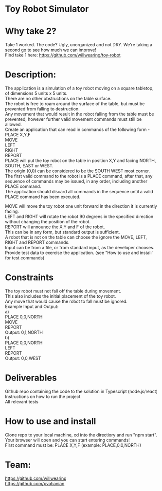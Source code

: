 # Toy Robot Simulator</br>

# Why take 2?</br>
Take 1 worked. The code? Ugly, unorganized and not DRY. We're taking a second go to see how much we can improve! </br>
Find take 1 here: https://github.com/willwearing/toy-robot</br>

# Description:</br>
The application is a simulation of a toy robot moving on a square tabletop, of dimensions 5 units x 5 units.</br>
There are no other obstructions on the table surface.</br>
The robot is free to roam around the surface of the table, but must be prevented from falling to destruction.</br>
Any movement that would result in the robot falling from the table must be prevented, however further valid movement commands must still be allowed.</br>
Create an application that can read in commands of the following form -</br>
PLACE X,Y,F</br>
MOVE</br>
LEFT</br>
RIGHT</br>
REPORT</br>
PLACE will put the toy robot on the table in position X,Y and facing NORTH, SOUTH, EAST or WEST.</br>
The origin 0,0 can be considered to be the SOUTH WEST most corner.</br>
The first valid command to the robot is a PLACE command, after that, any sequence of commands may be issued, in any order, including another PLACE command.</br>
The application should discard all commands in the sequence until a valid PLACE command has been executed.</br>

MOVE will move the toy robot one unit forward in the direction it is currently facing.</br>
LEFT and RIGHT will rotate the robot 90 degrees in the specified direction without changing the position of the robot.</br>
REPORT will announce the X,Y and F of the robot.</br> 
This can be in any form, but standard output is sufficient.</br>
A robot that is not on the table can choose the ignore the MOVE, LEFT, RIGHT and REPORT commands.</br>
Input can be from a file, or from standard input, as the developer chooses.</br>
Provide test data to exercise the application. (see "How to use and install' for test commands)</br>

# Constraints</br>
The toy robot must not fall off the table during movement.</br> 
This also includes the initial placement of the toy robot.</br>
Any move that would cause the robot to fall must be ignored.</br>
Example Input and Output:</br>
a)</br> 
PLACE 0,0,NORTH</br>
MOVE</br>
REPORT</br>
Output: 0,1,NORTH</br>
b)</br>
PLACE 0,0,NORTH</br>
LEFT</br>
REPORT</br>
Output: 0,0,WEST</br>


# Deliverables</br>
Github repo containing the code to the solution in Typescript (node.js/react)</br>
Instructions on how to run the project</br>
All relevant tests</br>

# How to use and install</br>
Clone repo to your local machine, cd into the directiory and run "npm start".</br>
Your browser will open and you can start entering commands! </br>
First command must be: PLACE X,Y,F (example: PLACE,0,0,NORTH)</br>

# Team:
https://github.com/willwearing</br>
https://github.com/pvahanian</br>

